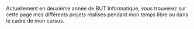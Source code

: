 Actuellement en deuxième année de BUT Informatique, vous trouverez sur cette page mes différents projets réalisés pendant mon temps libre ou dans le cadre de mon cursus.
